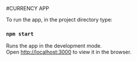 

#CURRENCY APP

To run the app, in the project directory type:

### `npm start`

Runs the app in the development mode.\
Open [http://localhost:3000](http://localhost:3000) to view it in the browser.
